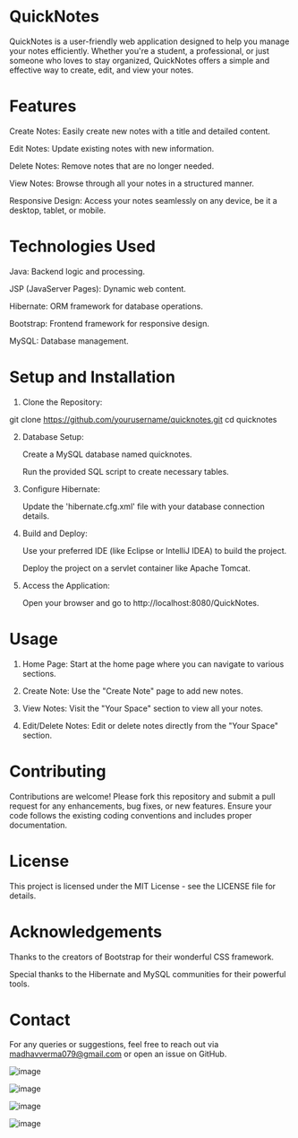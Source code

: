 # QuickNotes
QuickNotes is a user-friendly web application designed to help you manage your notes efficiently. Whether you're a student, a professional, or just someone who loves to stay organized, QuickNotes offers a simple and effective way to create, edit, and view your notes.


# Features

Create Notes: Easily create new notes with a title and detailed content.

Edit Notes: Update existing notes with new information.

Delete Notes: Remove notes that are no longer needed.

View Notes: Browse through all your notes in a structured manner.

Responsive Design: Access your notes seamlessly on any device, be it a desktop, tablet, or mobile.


# Technologies Used

Java: Backend logic and processing.

JSP (JavaServer Pages): Dynamic web content.

Hibernate: ORM framework for database operations.

Bootstrap: Frontend framework for responsive design.

MySQL: Database management.


# Setup and Installation

1. Clone the Repository:

git clone https://github.com/yourusername/quicknotes.git
cd quicknotes

2. Database Setup:

   Create a MySQL database named quicknotes.

   Run the provided SQL script to create necessary tables.

3. Configure Hibernate:

   Update the 'hibernate.cfg.xml' file with your database connection details.

4. Build and Deploy:

     Use your preferred IDE (like Eclipse or IntelliJ IDEA) to build the project.

     Deploy the project on a servlet container like Apache Tomcat.

5. Access the Application:

     Open your browser and go to http://localhost:8080/QuickNotes.


# Usage

1. Home Page: Start at the home page where you can navigate to various sections.

2. Create Note: Use the "Create Note" page to add new notes.

3. View Notes: Visit the "Your Space" section to view all your notes.

4. Edit/Delete Notes: Edit or delete notes directly from the "Your Space" section.


# Contributing

Contributions are welcome! Please fork this repository and submit a pull request for any enhancements, bug fixes, or new features. Ensure your code follows the existing coding conventions and includes proper documentation.


# License

This project is licensed under the MIT License - see the LICENSE file for details.


# Acknowledgements

  Thanks to the creators of Bootstrap for their wonderful CSS framework.

  Special thanks to the Hibernate and MySQL communities for their powerful tools.


# Contact

For any queries or suggestions, feel free to reach out via madhavverma079@gmail.com or open an issue on GitHub.



![image](https://github.com/user-attachments/assets/887aa0b8-2609-48a8-92d4-f339ad245ba6)

![image](https://github.com/user-attachments/assets/e8247823-a10d-45be-851d-cc4c4c5dee8f)

![image](https://github.com/user-attachments/assets/a0afc6f2-2a8c-420a-bfbe-f022664d5618)

![image](https://github.com/user-attachments/assets/9ed5a80d-18bc-4c33-b41e-6414ad48e7cd)



